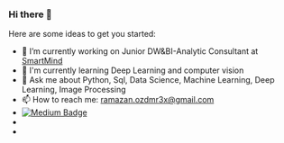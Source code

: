 ### Hi there 👋

 

Here are some ideas to get you started:

- 🔭 I’m currently working on Junior DW&BI-Analytic Consultant at [SmartMind](https://www.smartmind.com.tr/?gclid=Cj0KCQjw1bqZBhDXARIsANTjCPInrav9DQpoOH2hZ3EBQ-LCS0RzaDmlM51OSB8xEVYWcJEHeNf80YsaAi_REALw_wcB)
- 🌱 I'm currently learning Deep Learning and computer vision
- 💬 Ask me about  Python, Sql, Data Science, Machine Learning, Deep Learning, Image Processing
- 📫 How to reach me: ramazan.ozdmr3x@gmail.com
- [![Medium Badge](https://img.shields.io/badge/-Medium-757575?style=flat-quare&labelColor=757575&logo=Medium&logoColor=white&link=link)]([link](https://ozdemirramazan.medium.com/)) 
- [linkedin]: [https://www.linkedin.com/in/ibrahim-talha-demir-4b513a1a9/](https://www.linkedin.com/in/ramazan-%C3%B6zdemir-557ab3196/)
- 

